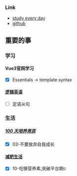 ### Link
- [study every day](https://github.com/cuixiaorui/study-every-day/issues)
- [github](https://github.com/jtr354)

## 重要的事

### 学习
#### Vue3官网学习
- [x] Essentials -> template syntax

#### [逻辑英语](https://github.com/JTR354/learn-english)
- [ ] 定语从句

### 生活
##### [100 天培养男孩](https://github.com/JTR354/raising-boys)
- [x] 03-不要放弃自我成长

#### [减肥生活](https://github.com/JTR354/lose-fat)
- [x] 10-吃够营养素,突破平台期c